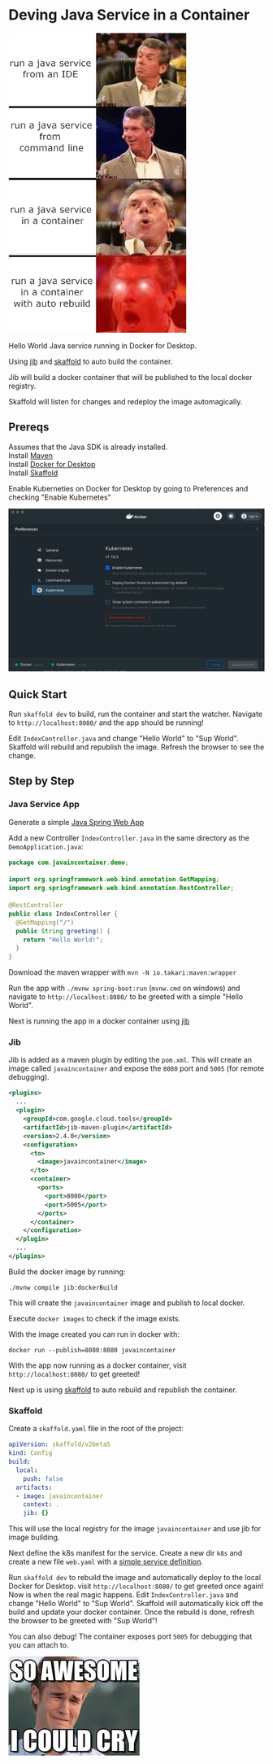 # Deving Java Service in a Container

![awesome](./docs/yes.png)

Hello World Java service running in Docker for Desktop.

Using [jib](https://github.com/GoogleContainerTools/jib) and [skaffold](https://skaffold.dev/) to auto build the container.

Jib will build a docker container that will be published to the local docker registry.

Skaffold will listen for changes and redeploy the image automagically.

## Prereqs

Assumes that the Java SDK is already installed.  
Install [Maven](https://maven.apache.org/)  
Install [Docker for Desktop](https://www.docker.com/products/docker-desktop)  
Install [Skaffold](https://skaffold.dev/docs/install/)  

Enable Kuberneties on Docker for Desktop by going to Preferences and checking "Enable Kubernetes"

![Docker Preferences](./docs/dockerPrefs.png)

## Quick Start

Run `skaffold dev` to build, run the container and start the watcher. Navigate to `http://localhost:8080/` and the app should be running! 
  
Edit `IndexController.java` and change "Hello World" to "Sup World". Skaffold will rebuild and republish the image. Refresh the browser to see the change. 

## Step by Step

### Java Service App

Generate a simple [Java Spring Web App](https://start.spring.io/#!type=maven-project&language=java&platformVersion=2.3.1.RELEASE&packaging=jar&jvmVersion=1.8&groupId=com.javaincontainer&artifactId=demo&name=demo&description=Demo%20project%20for%20simple%20java%20service&packageName=com.javaincontainer.demo&dependencies=web)

Add a new Controller `IndexController.java` in the same directory as the `DemoApplication.java`:

```java
package com.javaincontainer.demo;

import org.springframework.web.bind.annotation.GetMapping;
import org.springframework.web.bind.annotation.RestController;

@RestController
public class IndexController {
  @GetMapping("/")
  public String greeting() {
    return "Hello World!";
  }
}
```

Download the maven wrapper with `mvn -N io.takari:maven:wrapper`  

Run the app with `./mvnw spring-boot:run` (`mvnw.cmd` on windows) and navigate to `http://localhost:8080/` to be greeted with a simple "Hello World".

Next is running the app in a docker container using [jib](https://github.com/GoogleContainerTools/jib)

### Jib
Jib is added as a maven plugin by editing the `pom.xml`. This will create an image called `javaincontainer` and expose the `8080` port and `5005` (for remote debugging). 

```xml
<plugins>
  ...
  <plugin>
    <groupId>com.google.cloud.tools</groupId>
    <artifactId>jib-maven-plugin</artifactId>
    <version>2.4.0</version>
    <configuration>
      <to>
        <image>javaincontainer</image>
      </to>
      <container> 
        <ports>
          <port>8080</port>
          <port>5005</port>  
        </ports>
      </container> 
    </configuration>
  </plugin>
  ...
</plugins>
```

Build the docker image by running:
```
./mvnw compile jib:dockerBuild
```
This will create the `javaincontainer` image and publish to local docker.
  
Execute `docker images` to check if the image exists.  
  
With the image created you can run in docker with:
```
docker run --publish=8080:8080 javaincontainer
```
With the app now running as a docker container, visit `http://localhost:8080/` to get greeted!

Next up is using [skaffold](https://skaffold.dev/) to auto rebuild and republish the container.

### Skaffold


Create a `skaffold.yaml` file in the root of the project:

```yaml
apiVersion: skaffold/v2beta5
kind: Config
build:
  local:
    push: false
  artifacts:
  - image: javaincontainer
    context: .
    jib: {}
```

This will use the local registry for the image `javaincontainer` and use jib for image building. 

Next define the k8s manifest for the service. Create a new dir `k8s` and create a new file `web.yaml` with a [simple service definition](k8s/web.yaml).

Run `skaffold dev` to rebuild the image and automatically deploy to the local Docker for Desktop. visit `http://localhost:8080/` to get greeted once again!  
Now is when the real magic happens. Edit `IndexController.java` and change "Hello World" to "Sup World". Skaffold will automatically kick off the build and update your docker container. Once the rebuild is done, refresh the browser to be greeted with "Sup World"!

You can also debug! The container exposes port `5005` for debugging that you can attach to.

![Docker Preferences](./docs/awesome.jpeg)
